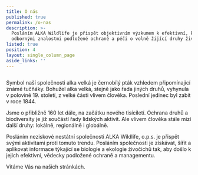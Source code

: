 ```yaml
---
title: O nás
published: true
permalink: /o-nas
description: >-
  Posláním ALKA Wildlife je přispět objektivním výzkumem k efektivní, kvalitními
  odbornými znalostmi podložené ochraně a péči o volně žijící druhy živočichů.
listed: true
position: 4
layout: single_column_page
aside_links: ''
---
```

![]()

Symbol naší společnosti alka velká je černobílý pták vzhledem připomínající známé tučňáky. Bohužel alka velká, stejně jako řada jiných druhů, vyhynula v polovině 19. století, z velké části vlivem člověka. Poslední jedinec byl zabit v roce 1844.

Jsme o přibližně 160 let dále, na začátku nového tisíciletí. Ochrana druhů a biodiversity je již součástí řady lidských aktivit. Ale vlivem člověka stále mizí další druhy: lokálně, regionálně i globálně. 

Posláním neziskové nestátní společnosti ALKA Wildlife, o.p.s. je přispět svými aktivitami proti tomuto trendu. Posláním společnosti je získávat, šířit a aplikovat informace týkající se biologie a ekologie živočichů tak, aby došlo k jejich efektivní, vědecky podložené ochraně a managementu.

Vítáme Vás na našich stránkách.
